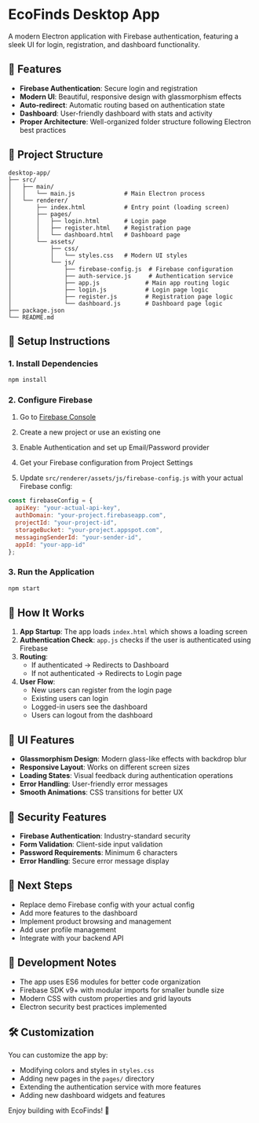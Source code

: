 # EcoFinds Desktop App

A modern Electron application with Firebase authentication, featuring a sleek UI for login, registration, and dashboard functionality.

## 🚀 Features

- **Firebase Authentication**: Secure login and registration
- **Modern UI**: Beautiful, responsive design with glassmorphism effects
- **Auto-redirect**: Automatic routing based on authentication state
- **Dashboard**: User-friendly dashboard with stats and activity
- **Proper Architecture**: Well-organized folder structure following Electron best practices

## 📁 Project Structure

```
desktop-app/
├── src/
│   ├── main/
│   │   └── main.js              # Main Electron process
│   └── renderer/
│       ├── index.html           # Entry point (loading screen)
│       ├── pages/
│       │   ├── login.html       # Login page
│       │   ├── register.html    # Registration page
│       │   └── dashboard.html   # Dashboard page
│       └── assets/
│           ├── css/
│           │   └── styles.css   # Modern UI styles
│           └── js/
│               ├── firebase-config.js  # Firebase configuration
│               ├── auth-service.js     # Authentication service
│               ├── app.js             # Main app routing logic
│               ├── login.js           # Login page logic
│               ├── register.js        # Registration page logic
│               └── dashboard.js       # Dashboard page logic
├── package.json
└── README.md
```

## 🔧 Setup Instructions

### 1. Install Dependencies
```bash
npm install
```

### 2. Configure Firebase

1. Go to [Firebase Console](https://console.firebase.google.com/)
2. Create a new project or use an existing one
3. Enable Authentication and set up Email/Password provider
4. Get your Firebase configuration from Project Settings

5. Update `src/renderer/assets/js/firebase-config.js` with your actual Firebase config:

```javascript
const firebaseConfig = {
  apiKey: "your-actual-api-key",
  authDomain: "your-project.firebaseapp.com",
  projectId: "your-project-id",
  storageBucket: "your-project.appspot.com",
  messagingSenderId: "your-sender-id",
  appId: "your-app-id"
};
```

### 3. Run the Application
```bash
npm start
```

## 🎯 How It Works

1. **App Startup**: The app loads `index.html` which shows a loading screen
2. **Authentication Check**: `app.js` checks if the user is authenticated using Firebase
3. **Routing**: 
   - If authenticated → Redirects to Dashboard
   - If not authenticated → Redirects to Login page
4. **User Flow**:
   - New users can register from the login page
   - Existing users can login
   - Logged-in users see the dashboard
   - Users can logout from the dashboard

## 🎨 UI Features

- **Glassmorphism Design**: Modern glass-like effects with backdrop blur
- **Responsive Layout**: Works on different screen sizes
- **Loading States**: Visual feedback during authentication operations
- **Error Handling**: User-friendly error messages
- **Smooth Animations**: CSS transitions for better UX

## 🔐 Security Features

- **Firebase Authentication**: Industry-standard security
- **Form Validation**: Client-side input validation
- **Password Requirements**: Minimum 6 characters
- **Error Handling**: Secure error message display

## 🚀 Next Steps

- Replace demo Firebase config with your actual config
- Add more features to the dashboard
- Implement product browsing and management
- Add user profile management
- Integrate with your backend API

## 📝 Development Notes

- The app uses ES6 modules for better code organization
- Firebase SDK v9+ with modular imports for smaller bundle size
- Modern CSS with custom properties and grid layouts
- Electron security best practices implemented

## 🛠️ Customization

You can customize the app by:
- Modifying colors and styles in `styles.css`
- Adding new pages in the `pages/` directory
- Extending the authentication service with more features
- Adding new dashboard widgets and features

Enjoy building with EcoFinds! 🌱
